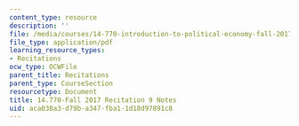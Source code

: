 ```yaml
---
content_type: resource
description: ''
file: /media/courses/14-770-introduction-to-political-economy-fall-2017/aca038a3d79ba347fba11d18d97891c8_MIT14_770F17_rec9.pdf
file_type: application/pdf
learning_resource_types:
- Recitations
ocw_type: OCWFile
parent_title: Recitations
parent_type: CourseSection
resourcetype: Document
title: 14.770-Fall 2017 Recitation 9 Notes
uid: aca038a3-d79b-a347-fba1-1d18d97891c8
---
```

